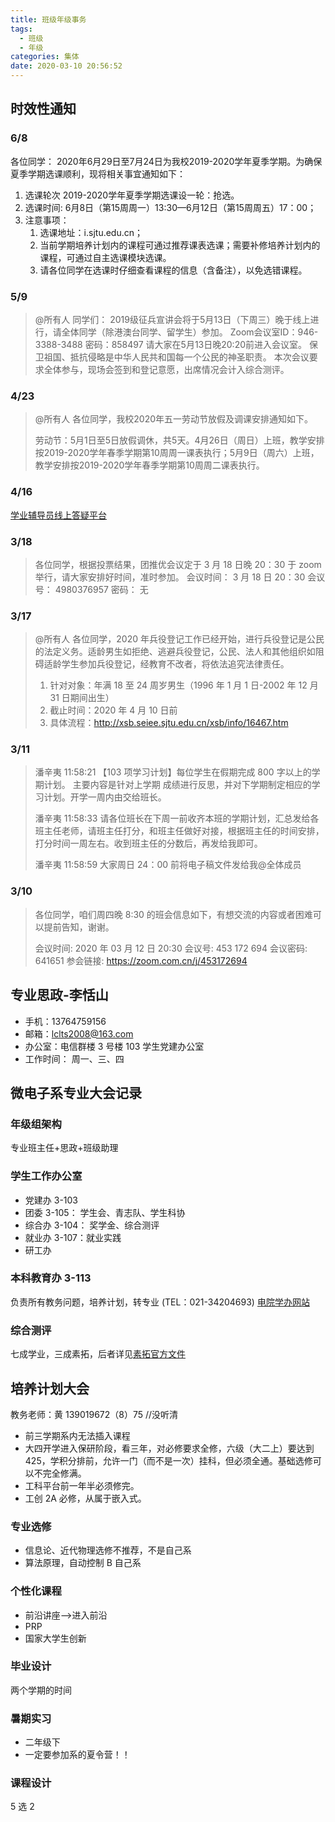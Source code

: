 ```yaml
---
title: 班级年级事务
tags:
  - 班级
  - 年级
categories: 集体
date: 2020-03-10 20:56:52
---
```


## 时效性通知

### 6/8

各位同学：
2020年6月29日至7月24日为我校2019-2020学年夏季学期。为确保夏季学期选课顺利，现将相关事宜通知如下：

1. 选课轮次
   2019-2020学年夏季学期选课设一轮：抢选。
2. 选课时间:
  6月8日（第15周周一）13:30—6月12日（第15周周五）17：00；
3. 注意事项：
   1. 选课地址：i.sjtu.edu.cn；
   2. 当前学期培养计划内的课程可通过推荐课表选课；需要补修培养计划内的课程，可通过自主选课模块选课。
   3. 请各位同学在选课时仔细查看课程的信息（含备注），以免选错课程。

<!--more-->

### 5/9

> @所有人
> 同学们：
> 2019级征兵宣讲会将于5月13日（下周三）晚于线上进行，请全体同学（除港澳台同学、留学生）参加。
> Zoom会议室ID：946-3388-3488
> 密码：858497
> 请大家在5月13日晚20:20前进入会议室。
> 保卫祖国、抵抗侵略是中华人民共和国每一个公民的神圣职责。
> 本次会议要求全体参与，现场会签到和登记意愿，出席情况会计入综合测评。

### 4/23

> @所有人
> 各位同学，我校2020年五一劳动节放假及调课安排通知如下。
>
> 劳动节：5月1日至5日放假调休，共5天。4月26日（周日）上班，教学安排按2019-2020学年春季学期第10周周一课表执行；5月9日（周六）上班，教学安排按2019-2020学年春季学期第10周周二课表执行。

### 4/16

[学业辅导员线上答疑平台](https://mp.weixin.qq.com/s/mgVpzHDiiQrBX7JR8OaXFA)

### 3/18

> 各位同学，根据投票结果，团推优会议定于 3 月 18 日晚 20：30 于 zoom 举行，请大家安排好时间，准时参加。
> 会议时间：
> 3 月 18 日 20：30
> 会议号：
> 4980376957
> 密码：
> 无

### 3/17

> @所有人
> 各位同学，2020 年兵役登记工作已经开始，进行兵役登记是公民的法定义务。适龄男生如拒绝、逃避兵役登记，公民、法人和其他组织如阻碍适龄学生参加兵役登记，经教育不改者，将依法追究法律责任。
>
> 1. 针对对象：年满 18 至 24 周岁男生（1996 年 1 月 1 日-2002 年 12 月 31 日期间出生）
> 2. 截止时间：2020 年 4 月 10 日前
> 3. 具体流程：<http://xsb.seiee.sjtu.edu.cn/xsb/info/16467.htm>

### 3/11

> 潘辛夷 11:58:21
> 【103 项学习计划】每位学生在假期完成 800 字以上的学期计划。 主要内容是针对上学期 成绩进行反思，并对下学期制定相应的学习计划。开学一周内由交给班长。
>
> 潘辛夷 11:58:33
> 请各位班长在下周一前收齐本班的学期计划，汇总发给各班主任老师，请班主任打分，和班主任做好对接，根据班主任的时间安排，打分时间一周左右。收到班主任的分数后，再发给我即可。
>
> 潘辛夷 11:58:59
> 大家周日 24：00 前将电子稿文件发给我@全体成员

### 3/10

> 各位同学，咱们周四晚 8:30 的班会信息如下，有想交流的内容或者困难可以提前告知，谢谢。
>
> 会议时间: 2020 年 03 月 12 日 20:30
> 会议号: 453 172 694
> 会议密码: 641651
> 参会链接: <https://zoom.com.cn/j/453172694>

## 专业思政-李恬山

- 手机：13764759156
- 邮箱：lclts2008@163.com
- 办公室：电信群楼 3 号楼 103 学生党建办公室
- 工作时间： 周一、三、四

## 微电子系专业大会记录

### 年级组架构

专业班主任+思政+班级助理

### 学生工作办公室

- 党建办 3-103
- 团委 3-105： 学生会、青志队、学生科协
- 综合办 3-104： 奖学金、综合测评
- 就业办 3-107：就业实践
- 研工办

### 本科教育办 3-113

负责所有教务问题，培养计划，转专业
(TEL：021-34204693)
[电院学办网站](http://xsb.seiee.sjtu.edu.cn)

### 综合测评

七成学业，三成素拓，后者详见[素拓官方文件](上海交通大学电子信息与电气工程学院学生综合测评实施条例【2018.5】.pdf)

## 培养计划大会

教务老师：黄 139019672（8）75 //没听清

- 前三学期系内无法插入课程
- 大四开学进入保研阶段，看三年，对必修要求全修，六级（大二上）要达到 425，学积分排前，允许一门（而不是一次）挂科，但必须全通。基础选修可以不完全修满。
- 工科平台前一年半必须修完。
- 工创 2A 必修，从属于嵌入式。

### 专业选修

- 信息论、近代物理选修不推荐，不是自己系
- 算法原理，自动控制 B 自己系

### 个性化课程

- 前沿讲座——>进入前沿
- PRP
- 国家大学生创新

### 毕业设计

两个学期的时间

### 暑期实习

- 二年级下
- 一定要参加系的夏令营！！

### 课程设计

5 选 2
